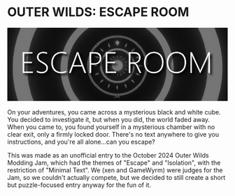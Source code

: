 # OUTER WILDS: ESCAPE ROOM

![ESCAPE ROOM LOGO](Banner.png)

On your adventures, you came across a mysterious black and white cube. You decided to investigate it, but when you did, the world faded away. When you came to, you found yourself in a mysterious chamber with no clear exit, only a firmly locked door. There's no text anywhere to give you instructions, and you're all alone...can you escape?

This was made as an unofficial entry to the October 2024 Outer Wilds Modding Jam, which had the themes of "Escape" and "Isolation", with the restriction of "Minimal Text". We (xen and GameWyrm) were judges for the Jam, so we couldn't actually compete, but we decided to still create a short but puzzle-focused entry anyway for the fun of it.
